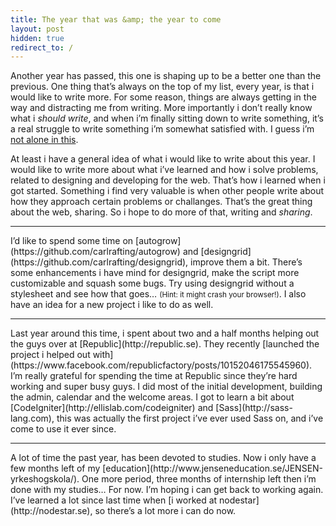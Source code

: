 ```yaml
---
title: The year that was &amp; the year to come
layout: post
hidden: true
redirect_to: / 
---
```


Another year has passed, this one is shaping up to be a better one than
the previous. One thing that’s always on the top of my list, every year,
is that i would like to write more. For some reason, things are always
getting in the way and distracting me from writing. More importantly i
don’t really know what i *should write*, and when i’m finally sitting
down to write something, it’s a real struggle to write something i’m
somewhat satisfied with. I guess i’m [not alone in
this](http://adactio.com/journal/6632/).

At least i have a general idea of what i would like to write about this
year. I would like to write more about what i’ve learned and how i solve
problems, related to designing and developing for the web. That’s how i
learned when i got started. Something i find very valuable is when other
people write about how they approach certain problems or challanges.
That’s the great thing about the web, sharing. So i hope to do more of
that, writing and *sharing*.

<hr class="divider">
I’d like to spend some time on
[autogrow](https://github.com/carlrafting/autogrow) and
[designgrid](https://github.com/carlrafting/designgrid), improve them a
bit. There’s some enhancements i have mind for designgrid, make the
script more customizable and squash some bugs. Try using designgrid
without a stylesheet and see how that goes… <small>(Hint: it might crash
your browser!)</small>. I also have an idea for a new project i like to
do as well.

<hr class="divider">
Last year around this time, i spent about two and a half months helping
out the guys over at [Republic](http://republic.se). They recently
[launched the project i helped out
with](https://www.facebook.com/republicfactory/posts/10152046175545960).
I’m really grateful for spending the time at Republic since they’re hard
working and super busy guys. I did most of the initial development,
building the admin, calendar and the welcome areas. I got to learn a bit
about [CodeIgniter](http://ellislab.com/codeigniter) and
[Sass](http://sass-lang.com), this was actually the first project i’ve
ever used Sass on, and i’ve come to use it ever since.

<hr class="divider">
A lot of time the past year, has been devoted to studies. Now i only
have a few months left of my
[education](http://www.jenseneducation.se/JENSEN-yrkeshogskola/). One
more period, three months of internship left then i’m done with my
studies… For now. I’m hoping i can get back to working again. I’ve
learned a lot since last time when [i worked at
nodestar](http://nodestar.se), so there’s a lot more i can do now.
